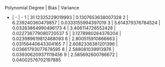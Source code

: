 Polynomial Degree | Bias | Variance
 - | - | -
1  |  31.12325229019993  |  0.1307653638007328
2  |  6.239240360479857  |  0.0333155994397019
3  |  5.614379376784524  |  0.03263864990496173
4  |  3.406114726552428  |  0.022736779080720537
5  |  3.1278980264378204  |  0.023989619812468093
6  |  2.800515910866663  |  0.03156440643304165
7  |  2.6082336381201396  |  0.03661793077678595
8  |  2.588081039913976  |  0.039306209371119456
9  |  2.585692600786672  |  0.04002576702197885
